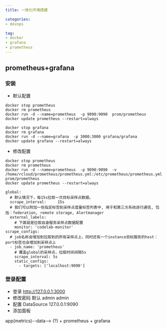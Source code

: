 ```yaml
---
title: 一体化环境搭建

categories:
- devops

tag:
- docker
- grafana
- prometheus
---
```



## prometheus+grafana

### 安装

- 默认配置

```
docker stop prometheus
docker rm prometheus
docker run -d --name=prometheus  -p 9090:9090  prom/prometheus
docker update prometheus --restart=always

docker stop grafana
docker rm grafana
docker run -d --name=grafana  -p 3000:3000 grafana/grafana
docker update grafana --restart=always
```

- 修改配置

```
docker stop prometheus
docker rm prometheus
docker run -d --name=prometheus  -p 9090:9090  -v /home/rcloud/prometheus/prometheus.yml:/etc/prometheus/prometheus.yml prom/prometheus
docker update prometheus --restart=always
```

```
global:
  # 默认情况下，每15s拉取一次目标采样点数据。
  scrape_interval:     15s
  # 我们可以附加一些指定标签到采样点度量标签列表中, 用于和第三方系统进行通信, 包括：federation, remote storage, Alertmanager
  external_labels:
    # 下面就是拉取自身服务采样点数据配置
    monitor: 'codelab-monitor'
scrape_configs:
  # job名称会增加到拉取到的所有采样点上，同时还有一个instance目标服务的host：port标签也会增加到采样点上
  - job_name: 'prometheus'
    # 覆盖global的采样点，拉取时间间隔5s
    scrape_interval: 5s
    static_configs:
      - targets: ['localhost:9090']
```

### 登录配置

- 登录 http://127.0.0.1:3000
- 修改密码 默认 admin admin
- 配置 DataSource 127.0.0.1:9090
- 添加面板

app(metrics)--data--> (?) + prometheus + grafana
